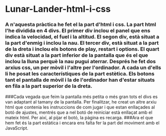 # Lunar-Lander-html-i-css
### A n'aquesta pràctica he fet el la part d'html i css. La part html l'he dividida en 4 divs. El primer div inclou el panel que ens indica la velocidad, el fuel i la altitud. El segon div, està situat a la part d'enmig i inclou la nau. El tercer div, està situat a la part de la dreta i inclou els botons de play, restart i options. El quart div està situat a la part inferior de la pantalla que és el que inclou la lluna perquè la nau pugui aterrar. Després he fet dos arxius css, un per mòvil i l'altre per l'ordinador. A cada un d'ells li he posat les característiques de la part estètica. Els botons tant el pantalla de mòvil i la de l'ordinador han d'estar situats en fila a la part superior de la dreta.
###Cada vegada que feim la pantalla més petita o més gran tots el divs es van adaptant al tamany de la pantalla.
Per finalitzar, he creat un altre arxiu html que contenia les instruccions de com jugar i que estan enllaçades al botó de ajustes, mentrés que a nel botó de reiniciar està enllaçat amb el mateix html. Per així, al pijar el botó, la pàgina es recarga.
###Ara el que hem fet és la part estàtica i encara ens falta fer la part del moviment amb el JavaScript.
